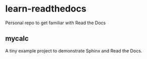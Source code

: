 # learn-readthedocs
Personal repo to get familiar with Read the Docs

## mycalc
A tiny example project to demonstrate Sphinx and Read the Docs.
